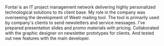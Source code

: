 Fontai is an IT project management network delivering highly personalized technological solutions to its client base. My role in the company was overseeing the development of Weetr mailing tool. The tool is primarily used by company's clients to send newsletters and service messages. I've prepared presentation slides and promo materials with pricing. Collaborated with the graphic designer on newsletter prototypes for clients. And tested out new features with the main developer.